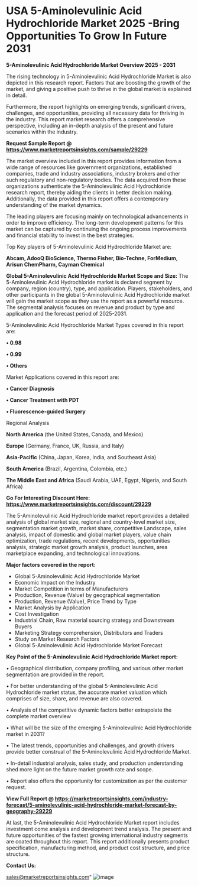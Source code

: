 # USA 5-Aminolevulinic Acid Hydrochloride Market 2025 -Bring Opportunities To Grow In Future 2031

<Strong> 5-Aminolevulinic Acid Hydrochloride Market Overview 2025 - 2031</strong>

The rising technology in 5-Aminolevulinic Acid Hydrochloride Market is also depicted in this research report. Factors that are boosting the growth of the market, and giving a positive push to thrive in the global market is explained in detail.

Furthermore, the report highlights on emerging trends, significant drivers, challenges, and opportunities, providing all necessary data for thriving in the industry. This report market research offers a comprehensive perspective, including an in-depth analysis of the present and future scenarios within the industry.

<strong>Request Sample Report @ <a href=https://www.marketreportsinsights.com/sample/29229>https://www.marketreportsinsights.com/sample/29229</a></strong>

The market overview included in this report provides information from a wide range of resources like government organizations, established companies, trade and industry associations, industry brokers and other such regulatory and non-regulatory bodies. The data acquired from these organizations authenticate the 5-Aminolevulinic Acid Hydrochloride research report, thereby aiding the clients in better decision making. Additionally, the data provided in this report offers a contemporary understanding of the market dynamics.

The leading players are focusing mainly on technological advancements in order to improve efficiency. The long-term development patterns for this market can be captured by continuing the ongoing process improvements and financial stability to invest in the best strategies.

Top Key players of 5-Aminolevulinic Acid Hydrochloride Market are:

<strong>Abcam, AdooQ BioScience, Thermo Fisher, Bio-Techne, ForMedium, Arisun ChemPharm, Cayman Chemical</strong>

<strong><b>Global 5-Aminolevulinic Acid Hydrochloride Market Scope and Size:</b></strong>
The 5-Aminolevulinic Acid Hydrochloride market is declared segment by company, region (country), type, and application. Players, stakeholders, and other participants in the global 5-Aminolevulinic Acid Hydrochloride market will gain the market scope as they use the report as a powerful resource. The segmental analysis focuses on revenue and product by type and application and the forecast period of 2025-2031.

5-Aminolevulinic Acid Hydrochloride Market Types covered in this report are:

<strong>• 0.98

• 0.99

• Others</strong>

Market Applications covered in this report are:

<strong>• Cancer Diagnosis

• Cancer Treatment with PDT

• Fluorescence-guided Surgery</strong> 

Regional Analysis

<strong>North America</strong> (the United States, Canada, and Mexico)

<strong>Europe</strong> (Germany, France, UK, Russia, and Italy)

<strong>Asia-Pacific</strong> (China, Japan, Korea, India, and Southeast Asia)

<strong>South America</strong> (Brazil, Argentina, Colombia, etc.)

<strong>The Middle East and Africa</strong> (Saudi Arabia, UAE, Egypt, Nigeria, and South Africa)

<strong>Go For Interesting Discount Here: <a href=https://www.marketreportsinsights.com/discount/29229>https://www.marketreportsinsights.com/discount/29229</a></strong>

The 5-Aminolevulinic Acid Hydrochloride market report provides a detailed analysis of global market size, regional and country-level market size, segmentation market growth, market share, competitive Landscape, sales analysis, impact of domestic and global market players, value chain optimization, trade regulations, recent developments, opportunities analysis, strategic market growth analysis, product launches, area marketplace expanding, and technological innovations.

<strong><b>Major factors covered in the report:</b></strong>
<ul>
  <li>Global 5-Aminolevulinic Acid Hydrochloride Market </li>
  <li>Economic Impact on the Industry</li>
  <li>Market Competition in terms of Manufacturers</li>
  <li>Production, Revenue (Value) by geographical segmentation</li>
  <li>Production, Revenue (Value), Price Trend by Type</li>
  <li>Market Analysis by Application</li>
  <li>Cost Investigation</li>
  <li>Industrial Chain, Raw material sourcing strategy and Downstream Buyers</li>
  <li>Marketing Strategy comprehension, Distributors and Traders</li>
  <li>Study on Market Research Factors</li>
  <li>Global 5-Aminolevulinic Acid Hydrochloride Market Forecast</li>
</ul>

<strong><b>Key Point of the 5-Aminolevulinic Acid Hydrochloride Market report:</b></strong>

• Geographical distribution, company profiling, and various other market segmentation are provided in the report.

• For better understanding of the global 5-Aminolevulinic Acid Hydrochloride market status, the accurate market valuation which comprises of size, share, and revenue are also covered.

• Analysis of the competitive dynamic factors better extrapolate the complete market overview

• What will be the size of the emerging 5-Aminolevulinic Acid Hydrochloride market in 2031?

• The latest trends, opportunities and challenges, and growth drivers provide better construal of the 5-Aminolevulinic Acid Hydrochloride Market.

• In-detail industrial analysis, sales study, and production understanding shed more light on the future market growth rate and scope.

• Report also offers the opportunity for customization as per the customer request.

<strong><b>View Full Report @ <a href=https://marketreportsinsights.com/industry-forecast/5-aminolevulinic-acid-hydrochloride-market-forecast-by-geography-29229>https://marketreportsinsights.com/industry-forecast/5-aminolevulinic-acid-hydrochloride-market-forecast-by-geography-29229</a></b></strong>


At last, the 5-Aminolevulinic Acid Hydrochloride Market report includes investment come analysis and development trend analysis. The present and future opportunities of the fastest growing international industry segments are coated throughout this report. This report additionally presents product specification, manufacturing method, and product cost structure, and price structure.

<strong>Contact Us:</strong>

sales@marketreportsinsights.com"
![image](https://github.com/user-attachments/assets/bb43078c-16bb-476d-b9f7-ab7c13b67dc1)
